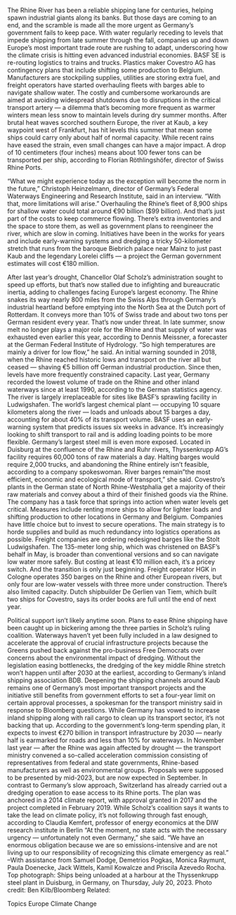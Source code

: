 The Rhine River has been a reliable shipping lane for centuries, helping spawn industrial giants along its banks. But those days are coming to an end, and the scramble is made all the more urgent as Germany’s government fails to keep pace.
With water regularly receding to levels that impede shipping from late summer through the fall, companies up and down Europe’s most important trade route are rushing to adapt, underscoring how the climate crisis is hitting even advanced industrial economies.
BASF SE is re-routing logistics to trains and trucks. Plastics maker Covestro AG has contingency plans that include shifting some production to Belgium. Manufacturers are stockpiling supplies, utilities are storing extra fuel, and freight operators have started overhauling fleets with barges able to navigate shallow water.
The costly and cumbersome workarounds are aimed at avoiding widespread shutdowns due to disruptions in the critical transport artery — a dilemma that’s becoming more frequent as warmer winters mean less snow to maintain levels during dry summer months.
After brutal heat waves scorched southern Europe, the river at Kaub, a key waypoint west of Frankfurt, has hit levels this summer that mean some ships could carry only about half of normal capacity. While recent rains have eased the strain, even small changes can have a major impact. A drop of 10 centimeters (four inches) means about 100 fewer tons can be transported per ship, according to Florian Röthlingshöfer, director of Swiss Rhine Ports.

“What we might experience today as the exception will become the norm in the future,” Christoph Heinzelmann, director of Germany’s Federal Waterways Engineering and Research Institute, said in an interview. “With that, more limitations will arise.”
Overhauling the Rhine’s fleet of 8,900 ships for shallow water could total around €90 billion ($99 billion). And that’s just part of the costs to keep commerce flowing. There’s extra inventories and the space to store them, as well as government plans to reengineer the river, which are slow in coming.
Initiatives have been in the works for years and include early-warning systems and dredging a tricky 50-kilometer stretch that runs from the baroque Biebrich palace near Mainz to just past Kaub and the legendary Lorelei cliffs — a project the German government estimates will cost €180 million.

After last year’s drought, Chancellor Olaf Scholz’s administration sought to speed up efforts, but that’s now stalled due to infighting and bureaucratic inertia, adding to challenges facing Europe’s largest economy.
The Rhine snakes its way nearly 800 miles from the Swiss Alps through Germany’s industrial heartland before emptying into the North Sea at the Dutch port of Rotterdam. It conveys more than 10% of Swiss trade and about two tons per German resident every year. That’s now under threat.
In late summer, snow melt no longer plays a major role for the Rhine and that supply of water was exhausted even earlier this year, according to Dennis Meissner, a forecaster at the German Federal Institute of Hydrology. “So high temperatures are mainly a driver for low flow,” he said.
An initial warning sounded in 2018, when the Rhine reached historic lows and transport on the river all but ceased — shaving €5 billion off German industrial production. Since then, levels have more frequently constrained capacity. Last year, Germany recorded the lowest volume of trade on the Rhine and other inland waterways since at least 1990, according to the German statistics agency.
The river is largely irreplaceable for sites like BASF’s sprawling facility in Ludwigshafen. The world’s largest chemical plant — occupying 10 square kilometers along the river — loads and unloads about 15 barges a day, accounting for about 40% of its transport volume. BASF uses an early-warning system that predicts issues six weeks in advance. It’s increasingly looking to shift transport to rail and is adding loading points to be more flexible.
Germany’s largest steel mill is even more exposed. Located in Duisburg at the confluence of the Rhine and Ruhr rivers, Thyssenkrupp AG’s facility requires 60,000 tons of raw materials a day. Halting barges would require 2,000 trucks, and abandoning the Rhine entirely isn’t feasible, according to a company spokeswoman. River barges remain”the most efficient, economic and ecological mode of transport,” she said.
Covestro’s plants in the German state of North Rhine-Westphalia get a majority of their raw materials and convey about a third of their finished goods via the Rhine. The company has a task force that springs into action when water levels get critical. Measures include renting more ships to allow for lighter loads and shifting production to other locations in Germany and Belgium.
Companies have little choice but to invest to secure operations. The main strategy is to horde supplies and build as much redundancy into logistics operations as possible. Freight companies are ordering redesigned barges like the Stolt Ludwigshafen. The 135-meter long ship, which was christened on BASF’s behalf in May, is broader than conventional versions and so can navigate low water more safely.
But costing at least €10 million each, it’s a pricey switch. And the transition is only just beginning. Freight operator HGK in Cologne operates 350 barges on the Rhine and other European rivers, but only four are low-water vessels with three more under construction.
There’s also limited capacity. Dutch shipbuilder De Gerlien van Tiem, which built two ships for Covestro, says its order books are full until the end of next year.

Political support isn’t likely anytime soon. Plans to ease Rhine shipping have been caught up in bickering among the three parties in Scholz’s ruling coalition.
Waterways haven’t yet been fully included in a law designed to accelerate the approval of crucial infrastructure projects because the Greens pushed back against the pro-business Free Democrats over concerns about the environmental impact of dredging. Without the legislation easing bottlenecks, the dredging of the key middle Rhine stretch won’t happen until after 2030 at the earliest, according to Germany’s inland shipping association BDB.
Deepening the shipping channels around Kaub remains one of Germany’s most important transport projects and the initiative still benefits from government efforts to set a four-year limit on certain approval processes, a spokesman for the transport ministry said in response to Bloomberg questions.
While Germany has vowed to increase inland shipping along with rail cargo to clean up its transport sector, it’s not backing that up. According to the government’s long-term spending plan, it expects to invest €270 billion in transport infrastructure by 2030 — nearly half is earmarked for roads and less than 10% for waterways.
In November last year — after the Rhine was again affected by drought — the transport ministry convened a so-called acceleration commission consisting of representatives from federal and state governments, Rhine-based manufacturers as well as environmental groups. Proposals were supposed to be presented by mid-2023, but are now expected in September.
In contrast to Germany’s slow approach, Switzerland has already carried out a dredging operation to ease access to its Rhine ports. The plan was anchored in a 2014 climate report, with approval granted in 2017 and the project completed in February 2019.
While Scholz’s coalition says it wants to take the lead on climate policy, it’s not following through fast enough, according to Claudia Kemfert, professor of energy economics at the DIW research institute in Berlin
“At the moment, no state acts with the necessary urgency — unfortunately not even Germany,” she said. “We have an enormous obligation because we are so emissions-intensive and are not living up to our responsibility of recognizing this climate emergency as real.”
–With assistance from Samuel Dodge, Demetrios Pogkas, Monica Raymunt, Paula Doenecke, Jack Wittels, Kamil Kowalcze and Priscila Azevedo Rocha.
Top photograph: Ships being unloaded at a harbour at the Thyssenkrupp steel plant in Duisburg, in Germany, on Thursday, July 20, 2023. Photo credit: Ben Kilb/Bloomberg
Related:

Topics
Europe
Climate Change

